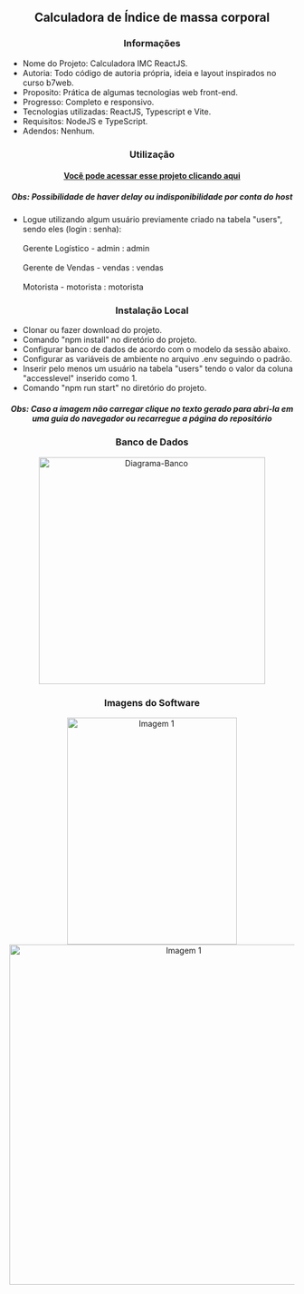 <h2 align="center">Calculadora de Índice de massa corporal</h2>

<h3 align="center">Informações</h3>
 
- Nome do Projeto: Calculadora IMC ReactJS.
- Autoria: Todo código de autoria própria, ideia e layout inspirados no curso b7web.
- Proposito: Prática de algumas tecnologias web front-end.
- Progresso: Completo e responsivo.
- Tecnologias utilizadas: ReactJS, Typescript e Vite.
- Requisitos: NodeJS e TypeScript.
- Adendos: Nenhum.

<h3 align="center">Utilização</h3>

<h4 align="center"><a target="_blank" href="https://joaopedrolt.github.io/calculadora-imc-reactjs/">Você pode acessar esse projeto clicando aqui</a></h3>
<h5 align="center">Obs: Possibilidade de haver delay ou indisponibilidade por conta do host</h5>

- Logue utilizando algum usuário previamente criado na tabela "users", sendo eles (login : senha): <br></br>
  Gerente Logístico - admin : admin <br></br>
  Gerente de Vendas - vendas : vendas <br></br>
  Motorista - motorista : motorista 

<h3 align="center">Instalação Local</h3>

- Clonar ou fazer download do projeto.
- Comando "npm install" no diretório do projeto.
- Configurar banco de dados de acordo com o modelo da sessão abaixo.
- Configurar as variáveis de ambiente no arquivo .env seguindo o padrão.
- Inserir pelo menos um usuário na tabela "users" tendo o valor da coluna "accesslevel" inserido como 1.
- Comando "npm run start" no diretório do projeto.

<h5 align="center">Obs: Caso a imagem não carregar clique no texto gerado para abri-la em uma guia do navegador ou recarregue a página do repositório</h5>

<h3 align="center">Banco de Dados</h3>

<div align="center"><img src="http://drive.google.com/uc?export=view&id=1U3c-F9IC2fY6GexTSfxalwHs7iPwZuRN" width=400 alt="Diagrama-Banco" /></div>

<h3 align="center">Imagens do Software</h3>

<div align="center"><img src="http://drive.google.com/uc?export=view&id=1xc28XhJ2Silh1BFA2HwBAymxzqh9Nx6L" width=300 height=400 heght alt="Imagem 1" /></div>

<div align="center"><img src="http://drive.google.com/uc?export=view&id=1Q_zJazibO-ZgtCNrkoQQguV6e0BqcLIe" width=600 alt="Imagem 1" /></div>
